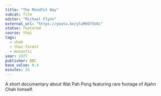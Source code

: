 ```yaml
---
title: "The Mindful Way"
subcat: film
editor: "Michael Flynn"
external_url: "https://youtu.be/yluMXO7SUXc"
status: featured
course: thai
tags:
  - chah
  - thai-forest
  - monastic
year: 1977
publisher: BBC
base_value: 0.4
minutes: 25
---
```


A short documentary about Wat Pah Pong featuring rare footage of Ajahn Chah himself.
